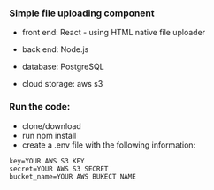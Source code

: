 ### Simple file uploading component

- front end: React - using HTML native file uploader

- back end: Node.js

- database: PostgreSQL

- cloud storage: aws s3

### Run the code:
- clone/download
- run npm install
- create a .env file with the following information:
 ```
 key=YOUR AWS S3 KEY
 secret=YOUR AWS S3 SECRET
 bucket_name=YOUR AWS BUKECT NAME
 ```

